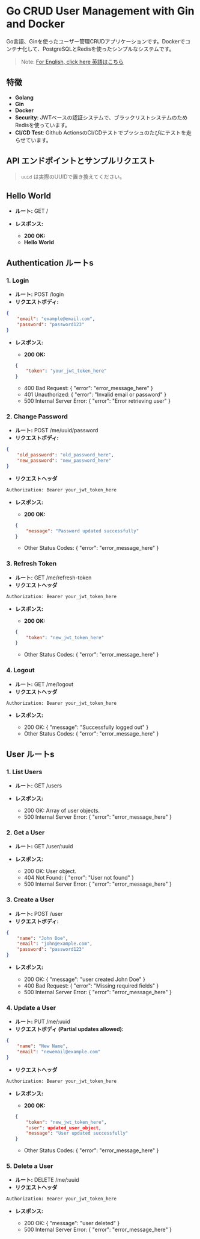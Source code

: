 # Go CRUD User Management with Gin and Docker

Go言語、Ginを使ったユーザー管理CRUDアプリケーションです。Dockerでコンテナ化して、PostgreSQLとRedisを使ったシンプルなシステムです。

> Note: [For English, click here 英語はこちら](./README.md)

## 特徴

- **Golang**
- **Gin**
- **Docker**
- **Security**: JWTベースの認証システムで、ブラックリストシステムのためRedisを使っています。
- **CI/CD Test**: Github ActionsのCI/CDテストでプッシュのたびにテストを走らせています。

## API エンドポイントとサンプルリクエスト

> `uuid` は実際のUUIDで置き換えてください。

## Hello World

- **ルート:** GET /
- **レスポンス:**

  - **200 OK:**
  - **Hello World**

## Authentication ルートs

### 1. Login

- **ルート:** POST /login
- **リクエストボディ:**

```json
{
    "email": "example@email.com",
    "password": "password123"
}
```

- **レスポンス:**

  - **200 OK:**

  ```json
  {
      "token": "your_jwt_token_here"
  }
  ```

  - 400 Bad Request: { "error": "error_message_here" }
  - 401 Unauthorized: { "error": "Invalid email or password" }
  - 500 Internal Server Error: { "error": "Error retrieving user" }

### 2. Change Password

- **ルート:** POST /me/uuid/password
- **リクエストボディ:**

```json
{
    "old_password": "old_password_here",
    "new_password": "new_password_here"
}
```

- **リクエストヘッダ**

```bash
Authorization: Bearer your_jwt_token_here
```

- **レスポンス:**

  - **200 OK:**

  ```json
  {
      "message": "Password updated successfully"
  }
  ```

  - Other Status Codes: { "error": "error_message_here" }

### 3. Refresh Token

- **ルート:** GET /me/refresh-token
- **リクエストヘッダ**

```bash
Authorization: Bearer your_jwt_token_here
```

- **レスポンス:**

  - **200 OK:**

  ```json
  {
      "token": "new_jwt_token_here"
  }
  ```

  - Other Status Codes: { "error": "error_message_here" }

### 4. Logout

- **ルート:** GET /me/logout
- **リクエストヘッダ**

```bash
Authorization: Bearer your_jwt_token_here
```

- **レスポンス:**

  - 200 OK: { "message": "Successfully logged out" }
  - Other Status Codes: { "error": "error_message_here" }

## User ルートs

### 1. List Users

- **ルート:** GET /users
- **レスポンス:**

  - 200 OK: Array of user objects.
  - 500 Internal Server Error: { "error": "error_message_here" }

### 2. Get a User

- **ルート:** GET /user/:uuid
- **レスポンス:**

  - 200 OK: User object.
  - 404 Not Found: { "error": "User not found" }
  - 500 Internal Server Error: { "error": "error_message_here" }

### 3. Create a User

- **ルート:** POST /user
- **リクエストボディ:**

```json
{
    "name": "John Doe",
    "email": "john@example.com",
    "password": "password123"
}
```

- **レスポンス:**

  - 200 OK: { "message": "user created John Doe" }
  - 400 Bad Request: { "error": "Missing required fields" }
  - 500 Internal Server Error: { "error": "error_message_here" }

### 4. Update a User

- **ルート:** PUT /me/:uuid
- **リクエストボディ (Partial updates allowed):**

```json
{
    "name": "New Name",
    "email": "newemail@example.com"
}
```

- **リクエストヘッダ**

```bash
Authorization: Bearer your_jwt_token_here
```

- **レスポンス:**

  - **200 OK:**

  ```json
  {
      "token": "new_jwt_token_here",
      "user": updated_user_object,
      "message": "User updated successfully"
  }
  ```

  - Other Status Codes: { "error": "error_message_here" }

### 5. Delete a User

- **ルート:** DELETE /me/:uuid
- **リクエストヘッダ**

```bash
Authorization: Bearer your_jwt_token_here
```

- **レスポンス:**

  - 200 OK: { "message": "user deleted" }
  - 500 Internal Server Error: { "error": "error_message_here" }
